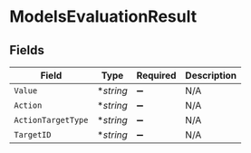 # ModelsEvaluationResult


## Fields

| Field              | Type               | Required           | Description        |
| ------------------ | ------------------ | ------------------ | ------------------ |
| `Value`            | **string*          | :heavy_minus_sign: | N/A                |
| `Action`           | **string*          | :heavy_minus_sign: | N/A                |
| `ActionTargetType` | **string*          | :heavy_minus_sign: | N/A                |
| `TargetID`         | **string*          | :heavy_minus_sign: | N/A                |